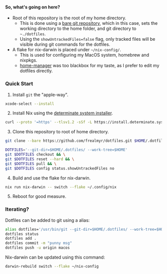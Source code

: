 #### So, what's going on here?

  - Root of this repository is the root of my home directory.
    - This is done using a [bare git repository](https://git-scm.com/book/en/v2/Git-on-the-Server-Getting-Git-on-a-Server), which in this case, sets the working directory to the home folder, and git directory to `~./dotfiles`.
    - Using the `showUntrackedFiles=false` flag, only tracked files will be visible during git commands for the dotfiles.
  - A flake for nix-darwin is placed under `~/nix-config/`.
    - This is used for configuring my MacOS system, homebrew and nixpkgs.
    - [home-manager](https://github.com/nix-community/home-manager) was too blackbox for my taste, as I prefer to edit my dotfiles directly.

### Quick Start

1. Install `git` the "apple-way".

```bash
xcode-select --install
```

2. Install Nix using the [determinate system installer](https://github.com/DeterminateSystems/nix-installer).

```bash
curl --proto '=https' --tlsv1.2 -sSf -L https://install.determinate.systems/nix | sh -s -- install
```

3. Clone this repository to root of home directory.

```bash
git clone --bare https://github.com/frealmyr/dotfiles.git $HOME/.dotfiles/

DOTFILES='--git-dir=$HOME/.dotfiles/ --work-tree=$HOME'
git $DOTFILES checkout && \
git $DOTFILES reset --hard && \
git $DOTFILES pull && \
git $DOTFILES config status.showUntrackedFiles no
```

4. Build and use the flake for nix-darwin.

```bash
nix run nix-darwin -- switch --flake ~/.config/nix
```

5. Reboot for good measure.

### Iterating?

Dotfiles can be added to git using a alias:

```bash
alias dotfiles='/usr/bin/git --git-dir=$HOME/.dotfiles/ --work-tree=$HOME'
dotfiles status
dotfiles add .
dotfiles commit -m "punny msg"
dotfiles push -u origin macos
```

Nix-darwin can be updated using this command:

```bash
darwin-rebuild switch --flake ~/nix-config
```
